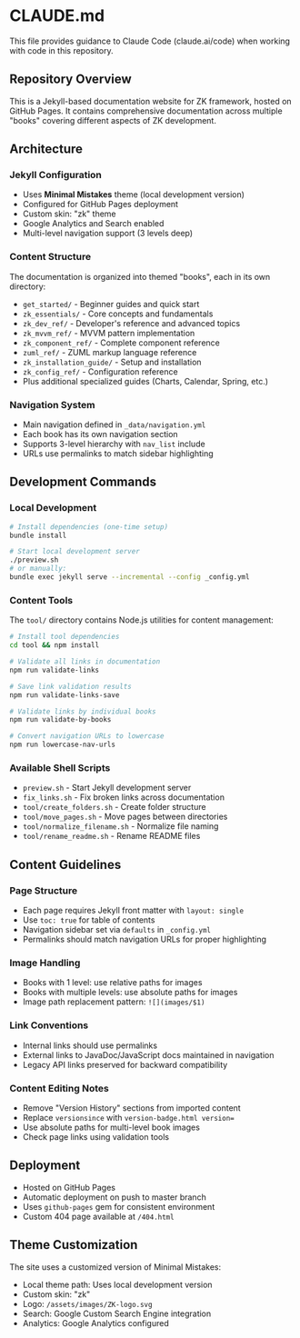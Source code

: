 # CLAUDE.md

This file provides guidance to Claude Code (claude.ai/code) when working with code in this repository.

## Repository Overview

This is a Jekyll-based documentation website for ZK framework, hosted on GitHub Pages. It contains comprehensive documentation across multiple "books" covering different aspects of ZK development.

## Architecture

### Jekyll Configuration
- Uses **Minimal Mistakes** theme (local development version)
- Configured for GitHub Pages deployment
- Custom skin: "zk" theme
- Google Analytics and Search enabled
- Multi-level navigation support (3 levels deep)

### Content Structure
The documentation is organized into themed "books", each in its own directory:
- `get_started/` - Beginner guides and quick start
- `zk_essentials/` - Core concepts and fundamentals
- `zk_dev_ref/` - Developer's reference and advanced topics
- `zk_mvvm_ref/` - MVVM pattern implementation
- `zk_component_ref/` - Complete component reference
- `zuml_ref/` - ZUML markup language reference
- `zk_installation_guide/` - Setup and installation
- `zk_config_ref/` - Configuration reference
- Plus additional specialized guides (Charts, Calendar, Spring, etc.)

### Navigation System
- Main navigation defined in `_data/navigation.yml`
- Each book has its own navigation section
- Supports 3-level hierarchy with `nav_list` include
- URLs use permalinks to match sidebar highlighting

## Development Commands

### Local Development
```bash
# Install dependencies (one-time setup)
bundle install

# Start local development server
./preview.sh
# or manually:
bundle exec jekyll serve --incremental --config _config.yml
```

### Content Tools
The `tool/` directory contains Node.js utilities for content management:

```bash
# Install tool dependencies
cd tool && npm install

# Validate all links in documentation
npm run validate-links

# Save link validation results
npm run validate-links-save

# Validate links by individual books
npm run validate-by-books

# Convert navigation URLs to lowercase
npm run lowercase-nav-urls
```

### Available Shell Scripts
- `preview.sh` - Start Jekyll development server
- `fix_links.sh` - Fix broken links across documentation
- `tool/create_folders.sh` - Create folder structure
- `tool/move_pages.sh` - Move pages between directories
- `tool/normalize_filename.sh` - Normalize file naming
- `tool/rename_readme.sh` - Rename README files

## Content Guidelines

### Page Structure
- Each page requires Jekyll front matter with `layout: single`
- Use `toc: true` for table of contents
- Navigation sidebar set via `defaults` in `_config.yml`
- Permalinks should match navigation URLs for proper highlighting

### Image Handling
- Books with 1 level: use relative paths for images
- Books with multiple levels: use absolute paths for images
- Image path replacement pattern: `![](images/$1)`

### Link Conventions
- Internal links should use permalinks
- External links to JavaDoc/JavaScript docs maintained in navigation
- Legacy API links preserved for backward compatibility

### Content Editing Notes
- Remove "Version History" sections from imported content
- Replace `versionsince` with `version-badge.html version=`
- Use absolute paths for multi-level book images
- Check page links using validation tools

## Deployment

- Hosted on GitHub Pages
- Automatic deployment on push to master branch
- Uses `github-pages` gem for consistent environment
- Custom 404 page available at `/404.html`

## Theme Customization

The site uses a customized version of Minimal Mistakes:
- Local theme path: Uses local development version
- Custom skin: "zk" 
- Logo: `/assets/images/ZK-logo.svg`
- Search: Google Custom Search Engine integration
- Analytics: Google Analytics configured